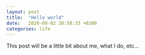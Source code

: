 ```yaml
---
layout: post
title:  "Hello world"
date:   2020-09-02 20:58:33 +0200
categories: life
---
```

This post will be a little bit about me, what I do, etc...